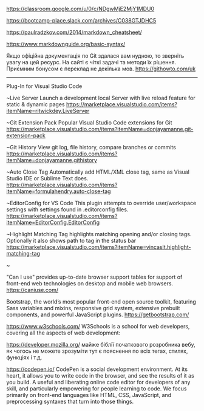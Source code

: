 https://classroom.google.com/u/0/c/NDgwMjE2MjY1MDU0

https://bootcamp-place.slack.com/archives/C038GTJDHC5

https://paulradzkov.com/2014/markdown_cheatsheet/

https://www.markdownguide.org/basic-syntax/

Якщо офіційна документація по Git здалася вам нудною, то зверніть увагу на цей ресурс.
На сайті є чіткі задачі та методи їх рішення. Приємним бонусом є переклад не декілька мов.
https://githowto.com/uk

---------------------
Plug-In for Visual Studio Code

~Live Server
Launch a development local Server with live reload feature for static & dynamic pages
https://marketplace.visualstudio.com/items?itemName=ritwickdey.LiveServer

~Git Extension Pack
Popular Visual Studio Code extensions for Git
https://marketplace.visualstudio.com/items?itemName=donjayamanne.git-extension-pack

~Git History
View git log, file history, compare branches or commits
https://marketplace.visualstudio.com/items?itemName=donjayamanne.githistory

~Auto Close Tag
Automatically add HTML/XML close tag, same as Visual Studio IDE or Sublime Text does.
https://marketplace.visualstudio.com/items?itemName=formulahendry.auto-close-tag

~EditorConfig for VS Code
This plugin attempts to override user/workspace settings with settings found in .editorconfig files. 
https://marketplace.visualstudio.com/items?itemName=EditorConfig.EditorConfig

~Highlight Matching Tag
highlights matching opening and/or closing tags. Optionally it also shows path to tag in the status bar
https://marketplace.visualstudio.com/items?itemName=vincaslt.highlight-matching-tag

~





"Can I use" provides up-to-date browser support tables for support of front-end web technologies on desktop and mobile web browsers.
https://caniuse.com/

Bootstrap, the world’s most popular front-end open source toolkit, featuring Sass variables and mixins, responsive grid system, extensive prebuilt components, and powerful JavaScript plugins.
https://getbootstrap.com/

https://www.w3schools.com/
W3Schools is a school for web developers, covering all the aspects of web development:

https://developer.mozilla.org/
 майже біблії початкового розробника вебу, як чогось не можете зрозуміти тут є пояснення по всіх тегах, стилях, функціях і т.д.

https://codepen.io/
CodePen is a social development environment. At its heart, it allows you to write code in the browser, and see the results of it as you build. A useful and liberating online code editor for developers of any skill, and particularly empowering for people learning to code. We focus primarily on front-end languages like HTML, CSS, JavaScript, and preprocessing syntaxes that turn into those things.
